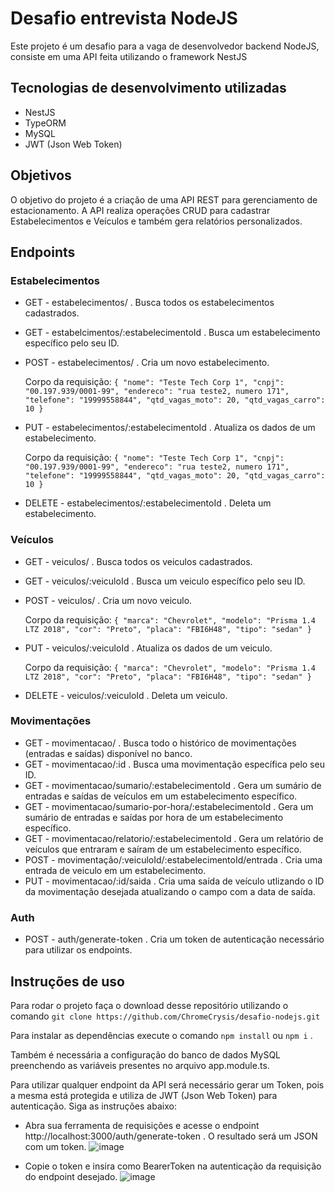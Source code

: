 # Desafio entrevista NodeJS 

Este projeto é um desafio para a vaga de desenvolvedor backend NodeJS, consiste em uma API feita utilizando o framework NestJS

## Tecnologias de desenvolvimento utilizadas

- NestJS
- TypeORM
- MySQL
- JWT (Json Web Token)

## Objetivos

O objetivo do projeto é a criação de uma API REST para gerenciamento de estacionamento. A API realiza operações CRUD para cadastrar Estabelecimentos e Veículos e também gera relatórios personalizados.

## Endpoints
### Estabelecimentos
- GET - estabelecimentos/ . Busca todos os estabelecimentos cadastrados.
- GET - estabelcimentos/:estabelecimentoId . Busca um estabelecimento específico pelo seu ID.
- POST - estabelecimentos/ . Cria um novo estabelecimento.
  
  Corpo da requisição: `` {
  "nome": "Teste Tech Corp 1",
  "cnpj": "00.197.939/0001-99",
  "endereco": "rua teste2, numero 171",
  "telefone": "19999558844",
  "qtd_vagas_moto": 20,
  "qtd_vagas_carro": 10
} ``
- PUT - estabelecimentos/:estabelecimentoId . Atualiza os dados de um estabelecimento.
  
  Corpo da requisição: `` {
  "nome": "Teste Tech Corp 1",
  "cnpj": "00.197.939/0001-99",
  "endereco": "rua teste2, numero 171",
  "telefone": "19999558844",
  "qtd_vagas_moto": 20,
  "qtd_vagas_carro": 10
} ``
- DELETE - estabelecimentos/:estabelecimentoId . Deleta um estabelecimento.

### Veículos
- GET - veiculos/ . Busca todos os veiculos cadastrados.
- GET - veiculos/:veiculoId . Busca um veiculo específico pelo seu ID.
- POST - veiculos/ . Cria um novo veiculo.
  
   Corpo da requisição: `` {
  "marca": "Chevrolet",
  "modelo": "Prisma 1.4 LTZ 2018",
  "cor": "Preto",
  "placa": "FBI6H48",
  "tipo": "sedan"
} ``
- PUT - veiculos/:veiculoId . Atualiza os dados de um veiculo.
  
   Corpo da requisição: `` {
  "marca": "Chevrolet",
  "modelo": "Prisma 1.4 LTZ 2018",
  "cor": "Preto",
  "placa": "FBI6H48",
  "tipo": "sedan"
} ``
- DELETE - veiculos/:veiculoId . Deleta um veiculo.

### Movimentações
- GET - movimentacao/ . Busca todo o histórico de movimentações (entradas e saídas) disponível no banco.
- GET - movimentacao/:id . Busca uma movimentação específica pelo seu ID.
- GET - movimentacao/sumario/:estabelecimentoId . Gera um sumário de entradas e saídas de veículos em um estabelecimento específico.
- GET - movimentacao/sumario-por-hora/:estabelecimentoId . Gera um sumário de entradas e saídas por hora de um estabelecimento específico.
- GET - movimentacao/relatorio/:estabelecimentoId . Gera um relatório de veículos que entraram e saíram de um estabelecimento específico.
- POST - movimentação/:veiculoId/:estabelecimentoId/entrada . Cria uma entrada de veiculo em um estabelecimento.
- PUT - movimentacao/:id/saida . Cria uma saída de veículo utlizando o ID da movimentação desejada atualizando o campo com a data de saída.

### Auth
- POST - auth/generate-token . Cria um token de autenticação necessário para utilizar os endpoints.

## Instruções de uso
Para rodar o projeto faça o download desse repositório utilizando o comando ``git clone https://github.com/ChromeCrysis/desafio-nodejs.git`` 

Para instalar as dependências execute o comando ``npm install`` ou ``npm i`` .

Também é necessária a configuração do banco de dados MySQL preenchendo as variáveis presentes no arquivo app.module.ts.

Para utilizar qualquer endpoint da API será necessário gerar um Token, pois a mesma está protegida e utiliza de JWT (Json Web Token) para autenticação. Siga as instruções abaixo:
- Abra sua ferramenta de requisições e acesse o endpoint http://localhost:3000/auth/generate-token . O resultado será um JSON com um token.
  ![image](https://github.com/ChromeCrysis/desafio-nodejs/assets/43283660/446e79a2-e791-4fe2-9d39-bf49b424c364)

- Copie o token e insira como BearerToken na autenticação da requisição do endpoint desejado.
  ![image](https://github.com/ChromeCrysis/desafio-nodejs/assets/43283660/b4b2dcc8-ba97-4493-8258-c3c7516b0f70)
